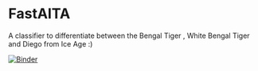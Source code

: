 # FastAITA

A classifier to differentiate between the Bengal Tiger , White Bengal Tiger and Diego from Ice Age :) 

[![Binder](https://mybinder.org/badge_logo.svg)](https://mybinder.org/v2/gh/bobobo-prog/FastAITA/master?urlpath=%2Fvoila%2Frender%2FTigerApp.ipynb)
